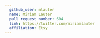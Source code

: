 ```yaml
---
  github_user: mlauter
  name: Miriam Lauter
  pull_request_number: 604
  link: https://twitter.com/miriamlauter
  affiliation: Etsy
---
```

